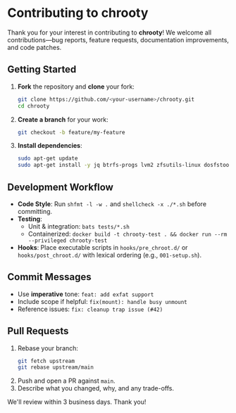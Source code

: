 # Contributing to chrooty

Thank you for your interest in contributing to **chrooty**! We welcome all contributions—bug reports, feature requests, documentation improvements, and code patches.

## Getting Started

1. **Fork** the repository and **clone** your fork:
   ```bash
   git clone https://github.com/<your-username>/chrooty.git
   cd chrooty
   ```
2. **Create a branch** for your work:
   ```bash
   git checkout -b feature/my-feature
   ```
3. **Install dependencies**:
   ```bash
   sudo apt-get update
   sudo apt-get install -y jq btrfs-progs lvm2 zfsutils-linux dosfstools parted util-linux losetup kpartx bats-core shellcheck shfmt
   ```

## Development Workflow

- **Code Style**: Run `shfmt -l -w .` and `shellcheck -x ./*.sh` before committing.
- **Testing**:
  - Unit & integration: `bats tests/*.sh`
  - Containerized: `docker build -t chrooty-test . && docker run --rm --privileged chrooty-test`
- **Hooks**: Place executable scripts in `hooks/pre_chroot.d/` or `hooks/post_chroot.d/` with lexical ordering (e.g., `001-setup.sh`).

## Commit Messages

- Use **imperative** tone: `feat: add exfat support`
- Include scope if helpful: `fix(mount): handle busy unmount`
- Reference issues: `fix: cleanup trap issue (#42)`

## Pull Requests

1. Rebase your branch:  
   ```bash
   git fetch upstream
   git rebase upstream/main
   ```
2. Push and open a PR against `main`.
3. Describe what you changed, why, and any trade-offs.

We'll review within 3 business days. Thank you!
